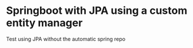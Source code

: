 # Springboot with JPA using a custom entity manager

Test using JPA without the automatic spring repo
